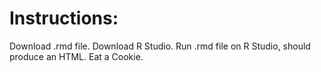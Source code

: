 # Instructions: 
Download .rmd file. 
Download R Studio.
Run .rmd file on R Studio, should produce an HTML.
Eat a Cookie.
